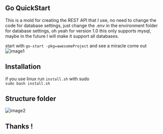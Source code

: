 ## Go QuickStart
This is a mold for creating the REST API that I use, no need to change the code for database settings, just change the .env in the environment folder for database settings, oh yeah for version 1.0 this only supports mysql, maybe in the future I will make it support all databases.

start with `go-start -pkg=awesomeProject` and see a miracle come out
![image1](/img/quickstart.png)

## Installation
if you use linux run `install.sh` with sudo\
`sudo bash install.sh`

## Structure folder
![image2](/img/folder.png)

## Thanks !
